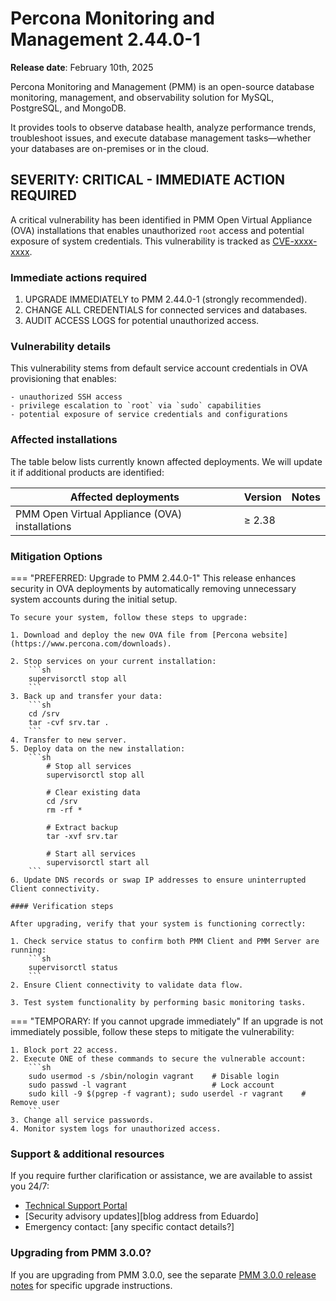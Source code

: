 # Percona Monitoring and Management 2.44.0-1

**Release date**: February 10th, 2025                                                                     


Percona Monitoring and Management (PMM) is an open-source database monitoring, management, and observability solution for MySQL, PostgreSQL, and MongoDB. 

It provides tools to observe database health, analyze performance trends, troubleshoot issues, and execute database management tasks—whether your databases are on-premises or in the cloud.


## SEVERITY: CRITICAL - IMMEDIATE ACTION REQUIRED

A critical vulnerability has been identified in PMM Open Virtual Appliance (OVA) installations that enables unauthorized `root` access and potential exposure of system credentials. This vulnerability is tracked as [CVE-xxxx-xxxx](https://cve.mitre.org/cgi-bin/cvename.cgi?name=xxxx-xxxx).

### Immediate actions required

1. UPGRADE IMMEDIATELY to PMM 2.44.0-1 (strongly recommended).
2. CHANGE ALL CREDENTIALS for connected services and databases.
3. AUDIT ACCESS LOGS for potential unauthorized access.

### Vulnerability details
This vulnerability stems from default service account credentials in OVA provisioning that enables:

    - unauthorized SSH access
    - privilege escalation to `root` via `sudo` capabilities
    - potential exposure of service credentials and configurations

### Affected installations  
The table below lists currently known affected deployments. We will update it if additional products are identified:

| Affected deployments                     | Version | Notes |
|-------------------------------------------|---------|-------|
| PMM Open Virtual Appliance (OVA) installations | ≥ 2.38  |       |

### Mitigation Options  


=== "PREFERRED: Upgrade to PMM 2.44.0-1"
    This release enhances security in OVA deployments by automatically removing unnecessary system accounts during the initial setup.

    To secure your system, follow these steps to upgrade:

    1. Download and deploy the new OVA file from [Percona website](https://www.percona.com/downloads).

    2. Stop services on your current installation: 
        ```sh 
        supervisorctl stop all
        ```
    3. Back up and transfer your data:
        ```sh
        cd /srv
        tar -cvf srv.tar .
        ``` 
    4. Transfer to new server.
    5. Deploy data on the new installation:
        ```sh
            # Stop all services
            supervisorctl stop all

            # Clear existing data
            cd /srv
            rm -rf *

            # Extract backup
            tar -xvf srv.tar

            # Start all services
            supervisorctl start all
        ```
    6. Update DNS records or swap IP addresses to ensure uninterrupted Client connectivity.

    #### Verification steps

    After upgrading, verify that your system is functioning correctly:

    1. Check service status to confirm both PMM Client and PMM Server are running:
        ```sh
        supervisorctl status
        ```
    2. Ensure Client connectivity to validate data flow.

    3. Test system functionality by performing basic monitoring tasks.

=== "TEMPORARY: If you cannot upgrade immediately"
    If an upgrade is not immediately possible, follow these steps to mitigate the vulnerability:

    1. Block port 22 access.
    2. Execute ONE of these commands to secure the vulnerable account:
        ```sh
        sudo usermod -s /sbin/nologin vagrant    # Disable login
        sudo passwd -l vagrant                   # Lock account
        sudo kill -9 $(pgrep -f vagrant); sudo userdel -r vagrant    # Remove user
        ```    
    3. Change all service passwords.
    4. Monitor system logs for unauthorized access.

### Support & additional resources
If you require further clarification or assistance, we are available to assist you 24/7:

 - [Technical Support Portal](https://my.percona.com)
 - [Security advisory updates][blog address from Eduardo]
 - Emergency contact: [any specific contact details?]

### Upgrading from PMM 3.0.0?
If you are upgrading from PMM 3.0.0, see the separate [PMM 3.0.0 release notes](https://docs.percona.com/percona-monitoring-and-management/3/release-notes/3.0.0-1.html) for specific upgrade instructions.